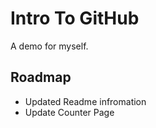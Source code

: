 # Intro To GitHub
A demo for myself.

## Roadmap
* Updated Readme infromation
* Update Counter Page
